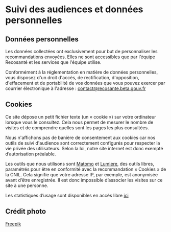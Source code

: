 # Suivi des audiences et données personnelles

## Données personnelles

Les données collectées ont exclusivement pour but de personnaliser les recommandations envoyées. Elles ne sont accessibles que par l’équipe Recosanté et les services que l'équipe utilise.

Conformément à la réglementation en matière de données personnelles, vous disposez d'un droit d'accès, de rectification, d'opposition, d'effacement et de portabilité de vos données que vous pouvez exercer par courrier électronique à l'adresse : contact@recosante.beta.gouv.fr

## Cookies

Ce site dépose un petit fichier texte (un « cookie ») sur votre ordinateur lorsque vous le consultez. Cela nous permet de mesurer le nombre de visites et de comprendre quelles sont les pages les plus consultées.

Nous n'affichons pas de banière de consentement aux cookies car nos outils de suivi d'audience sont correctement configurés pour respecter la vie privée des utilisateurs. Selon la loi, notre site internet est donc exempté d’autorisation préalable.

Les outils que nous utilisons sont [Matomo](https://matomo.org/) et [Lumiere](https://lumiere.cleverapps.io/), des outils libres, paramétrés pour être en conformité avec la recommandation « Cookies » de la CNIL. Cela signifie que votre adresse IP, par exemple, est anonymisée avant d’être enregistrée. Il est donc impossible d’associer les visites sur ce site à une personne.

Les statistiques d’usage sont disponibles en accès libre [ici](https://stats.data.gouv.fr/index.php?module=CoreHome&action=index&date=yesterday&period=day&idSite=157&updated=1#?idSite=157&period=day&date=yesterday&category=Dashboard_Dashboard&subcategory=1)

## Crédit photo

[Freepik](https://freepik.com)
